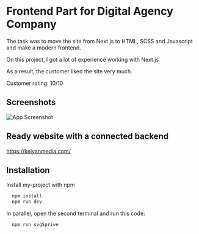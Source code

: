 
# Frontend Part for Digital Agency Company

The task was to move the site from Next.js to HTML, SCSS and Javascript and make a modern frontend.

On this project, I got a lot of experience working with Next.js

As a result, the customer liked the site very much.

Customer rating: 10/10
## Screenshots

![App Screenshot](https://i.imgur.com/07Exr21.png)


## Ready website with a connected backend

https://kelyanmedia.com/
## Installation

Install my-project with npm

```bash
  npm install
  npm run dev
```
In parallel, open the second terminal and run this code:
```bash
  npm run svgSprive
```